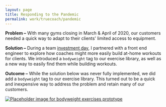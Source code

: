 ```yaml
---
layout: page
title: Responding to the Pandemic
permalink: work/truecoach/pandemic
---
```

**Problem –** With many gyms closing in March & April of 2020, our customers needed a quick way to adapt to their clients' limited access to equipment.

**Solution –** During a team <a href="https://truecoach.co/careers/" class="link--highlight" target="_blank">investment day</a>, I partnered with a front end engineer to explore how coaches might more easily build at-home workouts for clients. We introduced a <code>bodyweight</code> tag to our exercise library, as well as a new way to easily find them while building workouts.

**Outcome –** While the solution below was never fully implemented, we did add a <code>bodyweight</code> tag to our exercise library. This turned out to be a quick and inexpensive way to address the problem and retain many of our customers.

<a href="https://www.figma.com/proto/NY1VzUuULuyDmgls7Fyd1n/Pitch-At-home-exercises?node-id=17%3A2160&viewport=386%2C386%2C0.1445833295583725&scaling=min-zoom" target="_blank">
  <img class="rounded-xl" src="https://user-images.githubusercontent.com/178044/96322063-d969b900-0fd4-11eb-8704-2f74e09f6aff.png" alt="Placeholder image for bodyweight exercises prototype" />
</a>